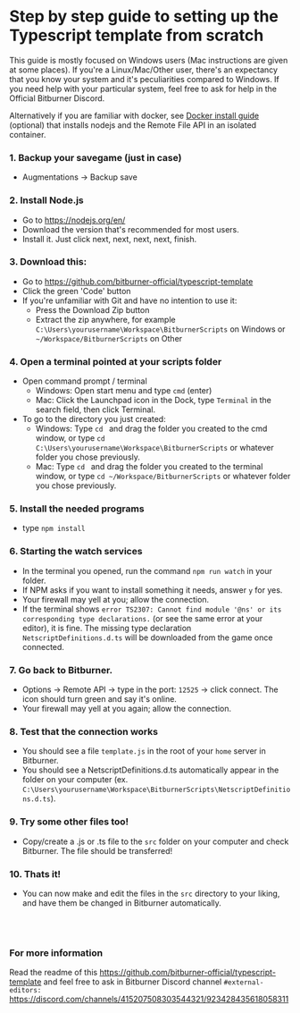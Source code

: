 # Step by step guide to setting up the Typescript template from scratch
This guide is mostly focused on Windows users (Mac instructions are given at some places).
If you're a Linux/Mac/Other user, there's an expectancy that you know your system and it's peculiarities compared to Windows.
If you need help with your particular system, feel free to ask for help in the Official Bitburner Discord.

Alternatively if you are familiar with docker, see [Docker install guide](DockerGuide.md) (optional) that installs nodejs and the Remote File API in an isolated container.

### 1. Backup your savegame (just in case) 
- Augmentations -> Backup save

### 2. Install Node.js
- Go to https://nodejs.org/en/  
- Download the version that's recommended for most users.
- Install it. Just click next, next, next, next, finish.
	
### 3. Download this:
- Go to https://github.com/bitburner-official/typescript-template  
- Click the green 'Code' button
- If you're unfamiliar with Git and have no intention to use it:
  - Press the Download Zip button
  - Extract the zip anywhere, for example `C:\Users\yourusername\Workspace\BitburnerScripts` on Windows or `~/Workspace/BitburnerScripts` on Other

### 4. Open a terminal pointed at your scripts folder
- Open command prompt / terminal
  - Windows: Open start menu and type `cmd` (enter)  
  - Mac: Click the Launchpad icon in the Dock, type `Terminal` in the search field, then click Terminal.
- To go to the directory you just created:  
  - Windows: Type `cd ` and drag the folder you created to the cmd window, or type `cd C:\Users\yourusername\Workspace\BitburnerScripts` or whatever folder you chose previously.  
  - Mac: Type `cd ` and drag the folder you created to the terminal window, or type `cd ~/Workspace/BitburnerScripts` or whatever folder you chose previously.

### 5. Install the needed programs
- type `npm install`

### 6. Starting the watch services
- In the terminal you opened, run the command `npm run watch` in your folder.
- If NPM asks if you want to install something it needs, answer `y` for yes.
- Your firewall may yell at you; allow the connection.
- If the terminal shows `error TS2307: Cannot find module '@ns' or its corresponding type declarations.` (or see the same error at your editor), it is fine. The missing type declaration `NetscriptDefinitions.d.ts` will be downloaded from the game once connected.

### 7. Go back to Bitburner.
- Options -> Remote API -> type in the port: `12525` -> click connect. The icon should turn green and say it's online.
- Your firewall may yell at you again; allow the connection.

### 8. Test that the connection works
- You should see a file `template.js` in the root of your `home` server in Bitburner.
- You should see a NetscriptDefinitions.d.ts automatically appear in the folder on your computer (ex. `C:\Users\yourusername\Workspace\BitburnerScripts\NetscriptDefinitions.d.ts`).

### 9. Try some other files too!
- Copy/create a .js or .ts file to the `src` folder on your computer and check Bitburner. The file should be transferred!
	
### 10. Thats it!
- You can now make and edit the files in the `src` directory to your liking, and have them be changed in Bitburner automatically.
<br />
<br />

### For more information
Read the readme of this https://github.com/bitburner-official/typescript-template and feel free to ask in Bitburner Discord channel `#external-editors:` https://discord.com/channels/415207508303544321/923428435618058311
